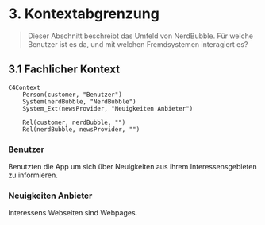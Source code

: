 # 3. Kontextabgrenzung

> Dieser Abschnitt beschreibt das Umfeld von NerdBubble. Für welche Benutzer ist es da, und mit welchen Fremdsystemen interagiert es?

## 3.1 Fachlicher Kontext

```mermaid
C4Context
    Person(customer, "Benutzer")
    System(nerdBubble, "NerdBubble")
    System_Ext(newsProvider, "Neuigkeiten Anbieter")
    
    Rel(customer, nerdBubble, "")
    Rel(nerdBubble, newsProvider, "")
```

### Benutzer

Benutzten die App um sich über Neuigkeiten aus ihrem Interessensgebieten zu informieren.

### Neuigkeiten Anbieter

Interessens Webseiten sind Webpages.
